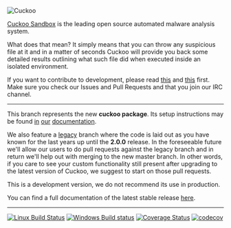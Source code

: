 ![Cuckoo](http://cuckoosandbox.org/graphic/cuckoo.png)

[Cuckoo Sandbox](http://www.cuckoosandbox.org) is the leading open source
automated malware analysis system.

What does that mean? It simply means that you can throw any suspicious file at
it and in a matter of seconds Cuckoo will provide you back some detailed
results outlining what such file did when executed inside an isolated
environment.

If you want to contribute to development, please read
[this](http://www.cuckoosandbox.org/development.html) and
[this](http://www.cuckoofoundation.org/contribute.html) first. Make sure you
check our Issues and Pull Requests and that you join our IRC channel.

<hr />

This branch represents the new **cuckoo package**. Its setup instructions may
be found [in](https://cuckoo.sh/docs/installation/host/requirements.html)
[our](https://cuckoo.sh/docs/development/package.html)
[documentation](https://cuckoo.sh/docs/index.html).

We also feature a
[legacy](https://github.com/cuckoosandbox/cuckoo/tree/legacy) branch where
the code is laid out as you have known for the last years up until the
**2.0.0** release. In the foreseeable future we'll allow our users to do pull
requests against the legacy branch and in return we'll help out with merging
to the new master branch. In other words, if you care to see your custom
functionality still present after upgrading to the latest version of Cuckoo,
we suggest to start on those pull requests.

This is a development version, we do not recommend its use in production.

You can find a full documentation of the latest stable release
[here](http://docs.cuckoosandbox.org).

<hr />

[![Linux Build Status](https://travis-ci.org/cuckoosandbox/cuckoo.png?branch=package)](https://travis-ci.org/cuckoosandbox/cuckoo)
[![Windows Build status](https://ci.appveyor.com/api/projects/status/p892esebjdbhq653/branch/package?svg=true)](https://ci.appveyor.com/project/jbremer/cuckoo/branch/package)
[![Coverage Status](https://coveralls.io/repos/github/cuckoosandbox/cuckoo/badge.svg?branch=package)](https://coveralls.io/github/cuckoosandbox/cuckoo?branch=package)
[![codecov](https://codecov.io/gh/cuckoosandbox/cuckoo/branch/master/graph/badge.svg)](https://codecov.io/gh/cuckoosandbox/cuckoo)
